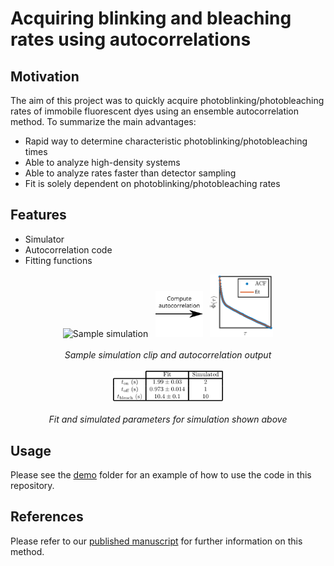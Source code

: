 # Acquiring blinking and bleaching rates using autocorrelations

## Motivation

The aim of this project was to quickly acquire photoblinking/photobleaching rates of immobile fluorescent dyes using an ensemble autocorrelation method. To summarize the main advantages: 

  * Rapid way to determine characteristic photoblinking/photobleaching times
  * Able to analyze high-density systems
  * Able to analyze rates faster than detector sampling
  * Fit is solely dependent on photoblinking/photobleaching rates
  
## Features

  * Simulator
  * Autocorrelation code
  * Fitting functions
  
<p align="center">

 <img src="media/simulation.gif" alt="Sample simulation" width="15%">
 &nbsp;
 <img src="media/rarr.svg" width="15%">
 &nbsp;
 <img src="media/plot.svg" width="20%">
 </br></br>
 <i> Sample simulation clip and autocorrelation output </i>
 </br></br>
 <img src="media/fit.svg" width="35%">
 </br></br>
 <i> Fit and simulated parameters for simulation shown above</i>
</p>

## Usage

Please see the [demo](demo) folder for an example of how to use the code in this repository.

## References

Please refer to our [published manuscript](https://doi.org/10.1021/acsnano.9b06033) for further information on this method.
